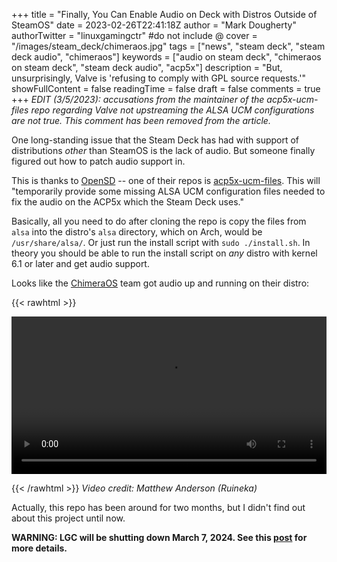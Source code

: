 +++
title = "Finally, You Can Enable Audio on Deck with Distros Outside of SteamOS"
date = 2023-02-26T22:41:18Z
author = "Mark Dougherty"
authorTwitter = "linuxgamingctr" #do not include @
cover = "/images/steam_deck/chimeraos.jpg"
tags = ["news", "steam deck", "steam deck audio", "chimeraos"]
keywords = ["audio on steam deck", "chimeraos on steam deck", "steam deck audio", "acp5x"]
description = "But, unsurprisingly, Valve is 'refusing to comply with GPL source requests.'"
showFullContent = false
readingTime = false
draft = false
comments = true
+++
*EDIT (3/5/2023): accusations from the maintainer of the acp5x-ucm-files repo regarding Valve not upstreaming the ALSA UCM configurations are not true. This comment has been removed from the article.*

One long-standing issue that the Steam Deck has had with support of distributions *other* than SteamOS is the lack of audio. But someone finally figured out how to patch audio support in.

This is thanks to [OpenSD](https://gitlab.com/open-sd) -- one of their repos is [acp5x-ucm-files](https://gitlab.com/open-sd/acp5x-ucm-files). This will "temporarily provide some missing ALSA UCM configuration files needed to fix the audio on the ACP5x which the Steam Deck uses."

Basically, all you need to do after cloning the repo is copy the files from `alsa` into the distro's `alsa` directory, which on Arch, would be `/usr/share/alsa/`. Or just run the install script with `sudo ./install.sh`. In theory you should be able to run the install script on *any* distro with kernel 6.1 or later and get audio support.

Looks like the [ChimeraOS](https://linuxgamingcentral.com/tags/chimeraos) team got audio up and running on their distro:

{{< rawhtml >}} 

<video width=100% controls>
    <source src="/videos/steam_deck/audio_on_deck_chimeraos.mp4" type="video/mp4">
    Your browser does not support the video tag.
</video>

{{< /rawhtml >}}
*Video credit: Matthew Anderson (Ruineka)*

Actually, this repo has been around for two months, but I didn't find out about this project until now.

**WARNING: LGC will be shutting down March 7, 2024. See this [post](https://linuxgamingcentral.com/posts/the-end-of-lgc/) for more details.**
